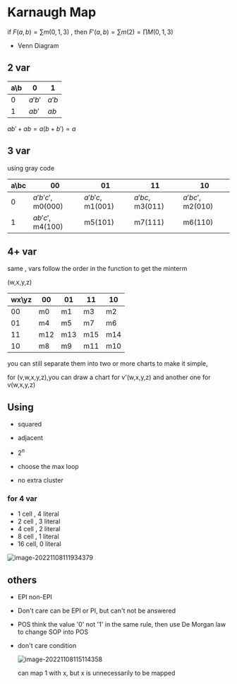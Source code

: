 # Karnaugh Map

if $F(a,b)=\sum m(0,1,3)$ , then $F'(a,b)=\sum m(2)=\prod M(0,1,3)$

- Venn Diagram

## 2 var

| a\b  | 0      | 1     |
| ---- | ------ | ----- |
| 0    | $a'b'$ | $a'b$ |
| 1    | $ab'$  | $ab$  |

$ab'+ab=a(b+b')=a$

## 3 var

using gray code 

| a\bc | 00                | 01               | 11              | 10               |
| ---- | ----------------- | ---------------- | --------------- | ---------------- |
| 0    | $a'b'c'$, m0(000) | $a'b'c$, m1(001) | $a'bc$, m3(011) | $a'bc'$, m2(010) |
| 1    | $ab'c'$, m4(100)  | m5(101)          | m7(111)         | m6(110)          |

## 4+ var

same , vars follow the order in the function to get the minterm

(w,x,y,z)

| wx\yz | 00   | 01   | 11   | 10   |
| ----- | ---- | ---- | ---- | ---- |
| 00    | m0   | m1   | m3   | m2   |
| 01    | m4   | m5   | m7   | m6   |
| 11    | m12  | m13  | m15  | m14  |
| 10    | m8   | m9   | m11  | m10  |

you can still  separate them into two or more charts to make it simple,

for (v,w,x,y,z),you can draw a chart for v'(w,x,y,z) and another one for v(w,x,y,z)  

## Using

- squared
- adjacent

- $2^n$

- choose the max loop

- no extra cluster

### for 4 var

- 1 cell , 4 literal
- 2 cell , 3 literal
- 4 cell , 2 literal
- 8 cell , 1 literal
- 16 cell, 0 literal

![image-20221108111934379](../../../Pictures/study/g1s1/image-20221108111934379.png)

## others

- EPI non-EPI

- Don't care can be EPI or PI, but can't not be answered

- POS think the value '0' not '1' in the same rule, then use De Morgan law to change SOP into POS

- don't care condition

  ![image-20221108115114358](../../../Pictures/study/g1s1/image-20221108115114358.png)

  can map 1 with x, but x is unnecessarily to be mapped
